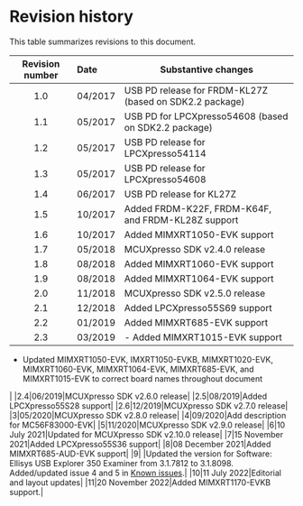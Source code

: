 # Revision history

This table summarizes revisions to this document.

|Revision number|Date|Substantive changes|
|:-------------:|:---|-------------------|
|1.0|04/2017|USB PD release for FRDM-KL27Z \(based on SDK2.2 package\)|
|1.1|05/2017|USB PD for LPCXpresso54608 \(based on SDK2.2 package\)|
|1.2|05/2017|USB PD release for LPCXpresso54114|
|1.3|05/2017|USB PD release for LPCXpresso54608|
|1.4|06/2017|USB PD release for KL27Z|
|1.5|10/2017|Added FRDM-K22F, FRDM-K64F, and FRDM-KL28Z support|
|1.6|10/2017|Added MIMXRT1050-EVK support|
|1.7|05/2018|MCUXpresso SDK v2.4.0 release|
|1.8|08/2018|Added MIMXRT1060-EVK support|
|1.9|08/2018|Added MIMXRT1064-EVK support|
|2.0|11/2018|MCUXpresso SDK v2.5.0 release|
|2.1|12/2018|Added LPCXpresso55S69 support|
|2.2|01/2019|Added MIMXRT685-EVK support|
|2.3|03/2019|-   Added MIMXRT1015-EVK support
-   Updated MIMXRT1050-EVK, IMXRT1050-EVKB, MIMXRT1020-EVK, MIMXRT1060-EVK, MIMXRT1064-EVK, MIMXRT685-EVK, and MIMXRT1015-EVK to correct board names throughout document

|
|2.4|06/2019|MCUXpresso SDK v2.6.0 release|
|2.5|08/2019|Added LPCXpresso55S28 support|
|2.6|12/2019|MCUXpresso SDK v2.7.0 release|
|3|05/2020|MCUXpresso SDK v2.8.0 release|
|4|09/2020|Add description for MC56F83000-EVK|
|5|11/2020|MCUXpresso SDK v2.9.0 release|
|6|10 July 2021|Updated for MCUXpresso SDK v2.10.0 release|
|7|15 November 2021|Added LPCXpresso55S36 support|
|8|08 December 2021|Added MIMXRT685-AUD-EVK support|
|9| |Updated the version for Software: Ellisys USB Explorer 350 Examiner from 3.1.7812 to 3.1.8098. Added/updated issue 4 and 5 in [Known issues](known_issues.md).|
|10|11 July 2022|Editorial and layout updates|
|11|20 November 2022|Added MIMXRT1170-EVKB support.|


